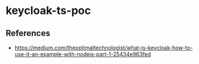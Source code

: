 # keycloak-ts-poc


## References

* https://medium.com/theoptimaltechnologist/what-is-keycloak-how-to-use-it-an-example-with-nodejs-part-1-25434e963fed
